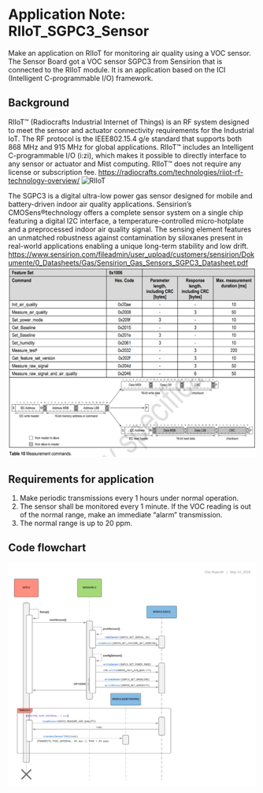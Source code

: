 # Application Note: RIIoT_SGPC3_Sensor

Make an application on RIIoT for monitoring air quality using a VOC sensor. The Sensor Board got a VOC sensor SGPC3 from Sensirion that is connected to the RIIoT module. It is an application based on the ICI (Intelligent C-programmable I/O) framework.

## Background ##
RIIoT™ (Radiocrafts Industrial Internet of Things) is an RF system designed to meet the sensor and actuator connectivity requirements for the Industrial IoT. The RF protocol is the IEEE802.15.4 g/e standard that supports both 868 MHz and 915 MHz for global applications. RIIoT™ includes an Intelligent C-programmable I/O (i:zi), which makes it possible to directly interface to any sensor or actuator and Mist computing. RIIoT™ does not require any license or subscription fee.
https://radiocrafts.com/technologies/riiot-rf-technology-overview/
![RIIoT](https://radiocrafts.com/wp-content/uploads/2019/04/RIIoT-network.jpg)

The SGPC3 is a digital ultra-low power gas sensor designed for mobile and battery-driven indoor air quality applications. Sensirion’s CMOSens®technology offers a complete sensor system on a single chip featuring a digital I2C interface, a
temperature-controlled micro-hotplate and a preprocessed indoor air quality signal. The sensing element features an unmatched robustness against contamination by siloxanes present in real-world applications enabling a unique long-term stability and
low drift.
https://www.sensirion.com/fileadmin/user_upload/customers/sensirion/Dokumente/0_Datasheets/Gas/Sensirion_Gas_Sensors_SGPC3_Datasheet.pdf
![Table10Measurementcommands](https://github.com/ryanjh/RIIoT_SGPC3_Sensor/blob/master/Sensirion_Gas_Sensors_SGPC3_Datasheet.png)

## Requirements for application ##
1. Make periodic transmissions every 1 hours under normal operation.
2. The sensor shall be monitored every 1 minute. If the VOC reading is out of the normal range, make an immediate “alarm” transmission.
3. The normal range is up to 20 ppm.

## Code flowchart ##
![Sequence diagram](https://github.com/ryanjh/RIIoT_SGPC3_Sensor/blob/master/SGPC3.png)
